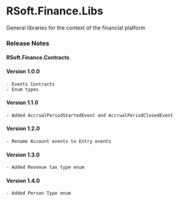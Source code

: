 # RSoft.Finance.Libs

General libraries for the context of the financial platform

### Release Notes

#### **RSoft.Finance.Contracts**

#### Version 1.0.0
	- Events Contracts
	- Enum types

#### Version 1.1.0
	- Added AccrualPeriodStartedEvent and AccrualPeriodClosedEvent

#### Version 1.2.0
	- Rename Account events to Entry events

#### Version 1.3.0
	- Added Revenue tax type enum

#### Version 1.4.0
	- Added Person Type enum
